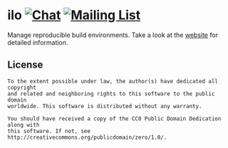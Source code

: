 # ilo [![Chat](https://img.shields.io/badge/matrix-%23ilo:matrix.org-brightgreen.svg?style=social&label=Matrix)](https://matrix.to/#/#ilo:matrix.org) [![Mailing List](https://img.shields.io/badge/email-ilo%40metio.groups.io%20-brightgreen.svg?style=social&label=Mail)](https://metio.groups.io/g/ilo/topics)

Manage reproducible build environments. Take a look at the [website](https://ilo.projects.metio.wtf/) for detailed information.

## License

```
To the extent possible under law, the author(s) have dedicated all copyright
and related and neighboring rights to this software to the public domain
worldwide. This software is distributed without any warranty.

You should have received a copy of the CC0 Public Domain Dedication along with
this software. If not, see http://creativecommons.org/publicdomain/zero/1.0/.
```
